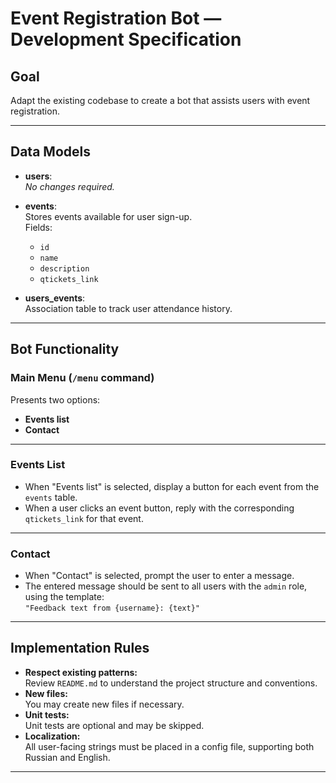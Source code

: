 # Event Registration Bot — Development Specification

## Goal

Adapt the existing codebase to create a bot that assists users with event registration.

---

## Data Models

- **users**:  
  _No changes required._

- **events**:  
  Stores events available for user sign-up.  
  Fields:
  - `id`
  - `name`
  - `description`
  - `qtickets_link`

- **users_events**:  
  Association table to track user attendance history.

---

## Bot Functionality

### Main Menu (`/menu` command)

Presents two options:
- **Events list**
- **Contact**

---

### Events List

- When "Events list" is selected, display a button for each event from the `events` table.
- When a user clicks an event button, reply with the corresponding `qtickets_link` for that event.

---

### Contact

- When "Contact" is selected, prompt the user to enter a message.
- The entered message should be sent to all users with the `admin` role, using the template:  
  `"Feedback text from {username}: {text}"`

---

## Implementation Rules

- **Respect existing patterns:**  
  Review `README.md` to understand the project structure and conventions.
- **New files:**  
  You may create new files if necessary.
- **Unit tests:**  
  Unit tests are optional and may be skipped.
- **Localization:**  
  All user-facing strings must be placed in a config file, supporting both Russian and English.

---